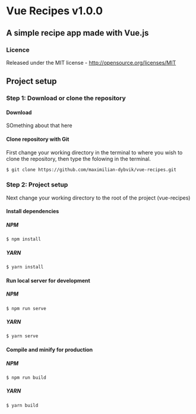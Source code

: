 # Vue Recipes v1.0.0
## A simple recipe app made with Vue.js

### Licence
Released under the MIT license - http://opensource.org/licenses/MIT


## Project setup

### Step 1: Download or clone the repository
#### Download
SOmething about that here

#### Clone repository with Git
First change your working directory in the terminal to where you wish to clone the repository, then type the folowing in the terminal.
```bash
$ git clone https://github.com/maximilian-dybvik/vue-recipes.git
```

### Step 2: Project setup
Next change your working directory to the root of the project (vue-recipes)

#### Install dependencies
##### NPM
```bash
$ npm install
```

##### YARN
```bash
$ yarn install
```

#### Run local server for development
##### NPM
```bash
$ npm run serve
```

##### YARN
```bash
$ yarn serve
```

#### Compile and minify for production
##### NPM
```bash
$ npm run build
```

##### YARN
```bash
$ yarn build
```